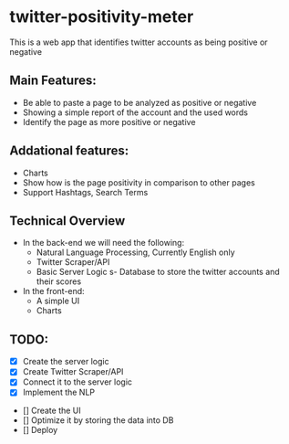 # twitter-positivity-meter
This is a web app that identifies twitter accounts as being positive or negative


## Main Features:
- Be able to paste a page to be analyzed as positive or negative
- Showing a simple report of the account and the used words
- Identify the page as more positive or negative

## Addational features:
- Charts
- Show how is the page positivity in comparison to other pages
- Support Hashtags, Search Terms

## Technical Overview
- In the back-end we will need the following:
    - Natural Language Processing, Currently English only
    - Twitter Scraper/API
    - Basic Server Logic
  s- Database to store the twitter accounts and their scores
- In the front-end:
    - A simple UI
    - Charts

## TODO:

- [x] Create the server logic
- [x] Create Twitter Scraper/API
- [x] Connect it to the server logic
- [x] Implement the NLP
- [] Create the UI
- [] Optimize it by storing the data into DB
- [] Deploy
